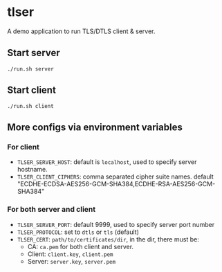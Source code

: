 # tlser

A demo application to run TLS/DTLS client & server.

## Start server

```
./run.sh server
```

## Start client

```
./run.sh client
```

## More configs via environment variables

### For client

* `TLSER_SERVER_HOST`: default is `localhost`, used to specify server hostname.
* `TLSER_CLIENT_CIPHERS`: comma separated cipher suite names. default "ECDHE-ECDSA-AES256-GCM-SHA384,ECDHE-RSA-AES256-GCM-SHA384"

### For both server and client

- `TLSER_SERVER_PORT`: default 9999, used to specify server port number
- `TLSER_PROTOCOL`: set to `dtls` or `tls` (default)
- `TLSER_CERT`: `path/to/certificates/dir`, in the dir, there must be:
  - CA: `ca.pem` for both client and server.
  - Client: `client.key`, `client.pem`
  - Server: `server.key`, `server.pem`
